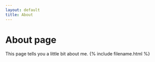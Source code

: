 ```yaml
---
layout: default
title: About
---
```

# About page

This page tells you a little bit about me.
{% include filename.html  %}